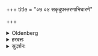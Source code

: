 +++
title = "०७ ०४ सकृदुपस्तरणाभिघारणे"

+++

<details><summary>Oldenberg</summary>

4. The 'spreading under' and the sprinkling over (of Ājya are done) once; two Avadānas (or cut-off portions are taken).
</details>

<details><summary>हरदत्तः</summary>

अनेन पौरोडाशिकोऽवदानकल्प इह प्रदर्शितो विज्ञेयः ।
"तस्मादङ्गुष्ठपर्वमात्रम्" ( आप. श्रौ. २-१८-९.) इत्याद्यपि भवति ।
पञ्चावत्तञ्च पञ्चावत्तिनाम् ।
प्रत्यभिघारणं च हविषः लाजावदानवत् ।
उपस्तीर्य द्विरवदाय द्विरभिघारयतीति वक्तव्ये सकृद्वचनमुपस्तरणाभिघारणयोश्चतुरवत्तसंपादनार्थतां ज्ञापयितुम् ।
तेन चतुरवत्ताभावे उपस्तरणाभिघारणयोरप्यभावः ।
यथा "सकृदुपहत्य जुहुयात्" (आप.गृ. ७-७.) "दध्न एवाञ्जलिने" (आप. गृ. २२-१०.)त्यादौ ॥४॥
</details>

<details><summary>सुदर्शनः</summary>

होमदर्व्यां स्रुवेण दर्व्यन्तरेण वा सकृदुपस्तरणं कार्यम् ।
ततश्चरोर्द्विरवदानम् ।
त्रिर्जमदग्नीनाम्, सकृच्चाभिघारणम् ।
ततः स्विष्टकृदर्थं चरोः प्रत्यभिघारणम् ।
अस्यैष्टिकावदानविधिप्रदर्शनार्थत्वादाचाराच्च ॥४॥
</details>
